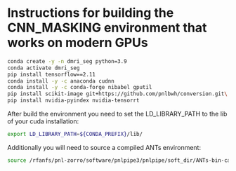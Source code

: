 # Instructions for building the CNN_MASKING environment that works on modern GPUs

```bash
conda create -y -n dmri_seg python=3.9
conda activate dmri_seg
pip install tensorflow==2.11
conda install -y -c anaconda cudnn
conda install -y -c conda-forge nibabel gputil
pip install scikit-image git+https://github.com/pnlbwh/conversion.git\
pip install nvidia-pyindex nvidia-tensorrt
```

After build the environment you need to set the LD_LIBRARY_PATH to the lib of your cuda installation:

```bash
export LD_LIBRARY_PATH=${CONDA_PREFIX}/lib/
```

Additionally you will need to source a compiled ANTs environment:

```bash
source /rfanfs/pnl-zorro/software/pnlpipe3/pnlpipe/soft_dir/ANTs-bin-ca32228/env.sh
```
